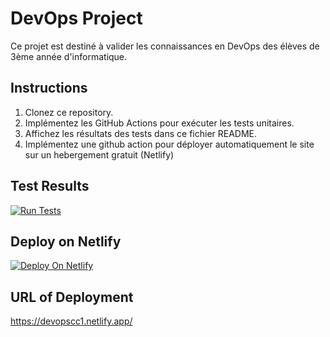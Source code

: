 # DevOps Project

Ce projet est destiné à valider les connaissances en DevOps des élèves de 3ème année d'informatique.

## Instructions

1. Clonez ce repository.
2. Implémentez les GitHub Actions pour exécuter les tests unitaires.
3. Affichez les résultats des tests dans ce fichier README.
4. Implémentez une github action pour déployer automatiquement le site sur un hebergement gratuit (Netlify)

## Test Results

[![Run Tests](https://github.com/kvnjin/DEVOPS-CC1/actions/workflows/main.yaml/badge.svg?branch=main)](https://github.com/kvnjin/DEVOPS-CC1/actions/workflows/main.yaml)

## Deploy on Netlify

[![Deploy On Netlify](https://github.com/kvnjin/DEVOPS-CC1/actions/workflows/deploy.yaml/badge.svg)](https://github.com/kvnjin/DEVOPS-CC1/actions/workflows/deploy.yaml)

## URL of Deployment

https://devopscc1.netlify.app/


